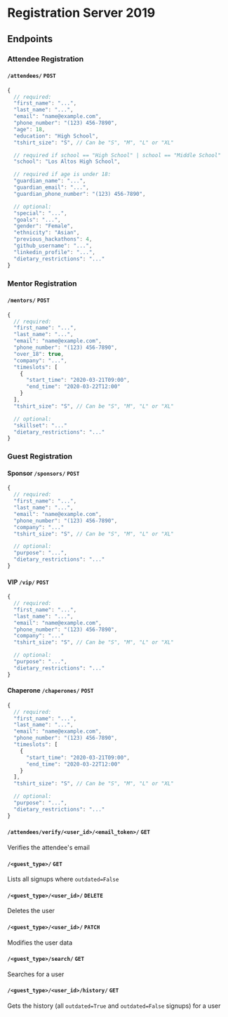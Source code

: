 # Registration Server 2019

## Endpoints

### Attendee Registration

#### `/attendees/` `POST`
```js
{
  // required:
  "first_name": "...",
  "last_name": "...",
  "email": "name@example.com",
  "phone_number": "(123) 456-7890",
  "age": 18,
  "education": "High School",
  "tshirt_size": "S", // Can be "S", "M", "L" or "XL"

  // required if school == "High School" | school == "Middle School"
  "school": "Los Altos High School",

  // required if age is under 18:
  "guardian_name": "...",
  "guardian_email": "...",
  "guardian_phone_number": "(123) 456-7890",

  // optional:
  "special": "...",
  "goals": "...",
  "gender": "Female",
  "ethnicity": "Asian",
  "previous_hackathons": 4,
  "github_username": "...",
  "linkedin_profile": "...",
  "dietary_restrictions": "..."
}
```

### Mentor Registration

#### `/mentors/` `POST`
```js
{
  // required:
  "first_name": "...",
  "last_name": "...",
  "email": "name@example.com",
  "phone_number": "(123) 456-7890",
  "over_18": true,
  "company": "...",
  "timeslots": [
    {
      "start_time": "2020-03-21T09:00",
      "end_time": "2020-03-22T12:00"
    }
  ],
  "tshirt_size": "S", // Can be "S", "M", "L" or "XL"

  // optional:
  "skillset": "..."
  "dietary_restrictions": "..."
}
```

### Guest Registration

#### Sponsor `/sponsors/` `POST`
```js
{
  // required:
  "first_name": "...",
  "last_name": "...",
  "email": "name@example.com",
  "phone_number": "(123) 456-7890",
  "company": "..."
  "tshirt_size": "S", // Can be "S", "M", "L" or "XL"

  // optional:
  "purpose": "...",
  "dietary_restrictions": "..."
}
```

#### VIP `/vip/` `POST`
```js
{
  // required:
  "first_name": "...",
  "last_name": "...",
  "email": "name@example.com",
  "phone_number": "(123) 456-7890",
  "company": "..."
  "tshirt_size": "S", // Can be "S", "M", "L" or "XL"

  // optional:
  "purpose": "...",
  "dietary_restrictions": "..."
}
```

#### Chaperone `/chaperones/` `POST`
```js
{
  // required:
  "first_name": "...",
  "last_name": "...",
  "email": "name@example.com",
  "phone_number": "(123) 456-7890",
  "timeslots": [
    {
      "start_time": "2020-03-21T09:00",
      "end_time": "2020-03-22T12:00"
    }
  ],
  "tshirt_size": "S", // Can be "S", "M", "L" or "XL"

  // optional:
  "purpose": "...",
  "dietary_restrictions": "..."
}
```

#### `/attendees/verify/<user_id>/<email_token>/` `GET`

Verifies the attendee's email

#### `/<guest_type>/` `GET`

Lists all signups where `outdated=False`

#### `/<guest_type>/<user_id>/` `DELETE`

Deletes the user

#### `/<guest_type>/<user_id>/` `PATCH`

Modifies the user data

#### `/<guest_type>/search/` `GET`

Searches for a user

#### `/<guest_type>/<user_id>/history/` `GET`

Gets the history (all `outdated=True` and `outdated=False` signups) for a user
